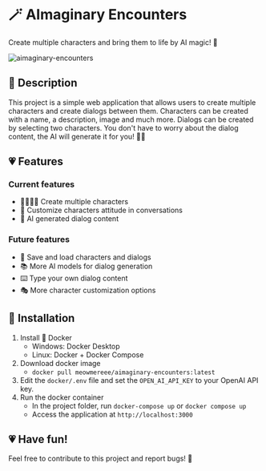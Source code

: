 # 🪄 AImaginary Encounters

Create multiple characters and bring them to life by AI magic! 🔮

![aimaginary-encounters](https://i.imgur.com/QdvnQY8.png)

## 📃 Description

This project is a simple web application that allows users to create multiple characters and create dialogs between them. Characters can be created with a name, a description, image and much more. Dialogs can be created by selecting two characters. You don't have to worry about the dialog content, the AI will generate it for you! 🧙‍♂️

## 💗 Features

### Current features

- 👨‍👩‍👧‍👦 Create multiple characters
- 🎨 Customize characters attitude in conversations
- 🤖 AI generated dialog content

### Future features

- 📝 Save and load characters and dialogs
- 📚 More AI models for dialog generation
- ⌨️ Type your own dialog content
- 🎭 More character customization options

## 🐳 Installation

1. Install 🐳 Docker
   - Windows: Docker Desktop
   - Linux: Docker + Docker Compose
2. Download docker image
   - `docker pull meowmereee/aimaginary-encounters:latest`
3. Edit the `docker/.env` file and set the `OPEN_AI_API_KEY` to your OpenAI API key.
4. Run the docker container
   - In the project folder, run `docker-compose up` or `docker compose up`
   - Access the application at `http://localhost:3000`

## 💗 Have fun!

Feel free to contribute to this project and report bugs! 🚀
